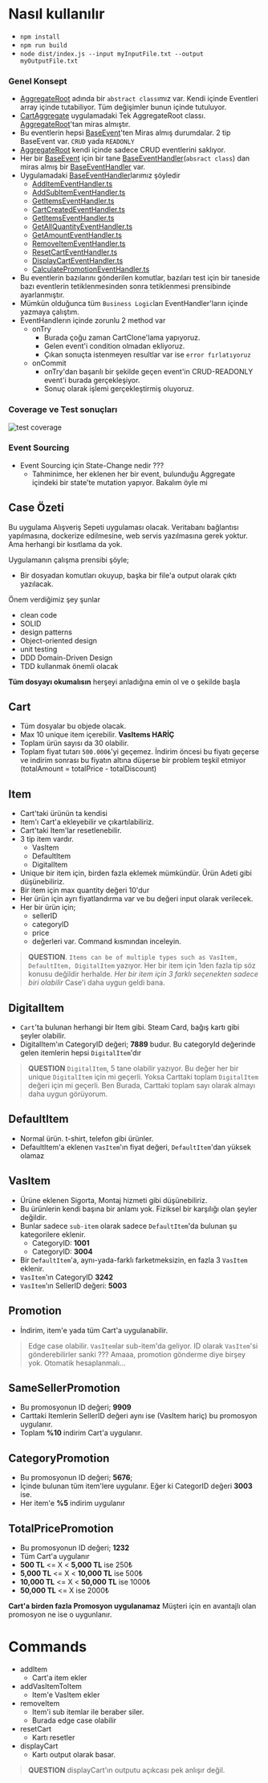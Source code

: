 # Nasıl kullanılır
- `npm install`
- `npm run build`
- `node dist/index.js --input myInputFile.txt --output myOutputFile.txt`

### Genel Konsept
- [AggregateRoot](src/shared/base/AggregateRoot.ts) adında bir `abstract class`ımız var. Kendi içinde Eventleri array içinde tutabiliyor. Tüm değişimler bunun içinde tutuluyor.
- [CartAggregate](src/domain/cart/CartAggregate.ts) uygulamadaki Tek AggregateRoot classı. [AggregateRoot](src/shared/base/AggregateRoot.ts)'tan miras almıştır.
- Bu eventlerin hepsi [BaseEvent](src/shared/base/BaseEvent.ts)'ten Miras almış durumdalar. 2 tip BaseEvent var. `CRUD` yada `READONLY`
- [AggregateRoot](src/shared/base/AggregateRoot.ts) kendi içinde sadece CRUD eventlerini saklıyor.
- Her bir [BaseEvent](src/shared/base/BaseEvent.ts) için bir tane [BaseEventHandler](src/shared/base/BaseEventHandler.ts)(`absract class`) dan miras almış bir [BaseEventHandler](src/shared/base/BaseEventHandler.ts) var.
- Uygulamadaki [BaseEventHandler](src/shared/base/BaseEventHandler.ts)larımız şöyledir
    - [AddItemEventHandler.ts](src/shared/handlers/AddItemEventHandler.ts)
    - [AddSubItemEventHandler.ts](src/shared/handlers/AddSubItemEventHandler.ts)
    - [GetItemsEventHandler.ts](src/shared/handlers/GetItemsEventHandler.ts)
    - [CartCreatedEventHandler.ts](src/shared/handlers/CartCreatedEventHandler.ts)
    - [GetItemsEventHandler.ts](src/shared/handlers/GetItemsEventHandler.ts)
    - [GetAllQuantityEventHandler.ts](src/shared/handlers/GetAllQuantityEventHandler.ts)
    - [GetAmountEventHandler.ts](src/shared/handlers/GetAmountEventHandler.ts)
    - [RemoveItemEventHandler.ts](src/shared/handlers/RemoveItemEventHandler.ts)
    - [ResetCartEventHandler.ts](src/shared/handlers/ResetCartEventHandler.ts)
    - [DisplayCartEventHandler.ts](src/shared/handlers/DisplayCartEventHandler.ts)
    - [CalculatePromotionEventHandler.ts](src/shared/handlers/CalculatePromotionEventHandler.ts)
- Bu eventlerin bazılarını gönderilen komutlar, bazıları test için bir taneside bazı eventlerin tetiklenmesinden sonra tetiklenmesi prensibinde ayarlanmıştır.
- Mümkün olduğunca tüm `Business Logic`ları EventHandler'ların içinde yazmaya çalıştım.
- EventHandlerın içinde zorunlu 2 method var
    - onTry
        - Burada çoğu zaman CartClone'lama yapıyoruz.
        - Gelen event'i condition olmadan ekliyoruz.
        - Çıkan sonuçta istenmeyen resultlar var ise `error fırlatıyoruz`
    - onCommit
        - onTry'dan başarılı bir şekilde geçen event'in CRUD-READONLY event'i burada gerçekleşiyor.
        - Sonuç olarak işlemi gerçekleştirmiş oluyoruz.


### Coverage ve Test sonuçları
![test coverage](./assets/coverage_test_results.png)

### Event Sourcing
- Event Sourcing için State-Change nedir ???
    - Tahminimce, her eklenen her bir event, bulunduğu Aggregate içindeki bir state'te mutation yapıyor. Bakalım öyle mi

## Case Özeti

Bu uygulama Alışveriş Sepeti uygulaması olacak. Veritabanı bağlantısı yapılmasına, dockerize edilmesine, web servis yazılmasına gerek yoktur. Ama herhangi bir kısıtlama da yok.

Uygulamanın çalışma prensibi şöyle;
- Bir dosyadan komutları okuyup, başka bir file'a output olarak çıktı yazılacak.

Önem verdiğimiz şey şunlar
- clean code
- SOLID
- design patterns
- Object-oriented design
- unit testing
- DDD Domain-Driven Design
- TDD kullanmak önemli olacak


**Tüm dosyayı okumalısın** herşeyi anladığına emin ol ve o şekilde başla


## Cart
- Tüm dosyalar bu objede olacak.
- Max 10 unique item içerebilir. **VasItems HARİÇ** 
- Toplam ürün sayısı da 30 olabilir.
- Toplam fiyat tutarı `500.000₺`'yi geçemez. İndirim öncesi bu fiyatı geçerse ve indirim sonrası bu fiyatın altına düşerse bir problem teşkil etmiyor
(totalAmount = totalPrice - totalDiscount)

## Item
- Cart'taki ürünün ta kendisi
- Item'ı Cart'a ekleyebilir ve çıkartılabiliriz.
- Cart'taki Item'lar resetlenebilir.
- 3 tip item vardır.
    - VasItem
    - DefaultItem
    - DigitalItem
- Unique bir item için, birden fazla eklemek mümkündür. Ürün Adeti gibi düşünebiliriz.
- Bir item için max quantity değeri 10'dur
- Her ürün için ayrı fiyatlandırma var ve bu değeri input olarak verilecek.
- Her bir ürün için;
    - sellerID
    - categoryID
    - price
    - değerleri var. Command kısmından inceleyin.
> **QUESTION**. `Items can be of multiple types such as VasItem, DefaultItem, DigitalItem` yazıyor.
> Her bir item için 1den fazla tip söz konusu değildir herhalde.
> *Her bir item için 3 farklı seçenekten sadece biri olabilir* Case'i daha uygun geldi bana. 

## DigitalItem
- `Cart`'ta bulunan herhangi bir Item gibi. Steam Card, bağış kartı gibi şeyler olabilir.
- DigitalItem'ın CategoryID değeri; **7889** budur. Bu categoryId değerinde gelen itemlerin hepsi `DigitalItem`'dır
>  **QUESTION** `DigitalItem`, 5 tane olabilir yazıyor.
> Bu değer her bir unique `DigitalItem` için mi geçerli. Yoksa Carttaki toplam `DigitalItem` değeri için mi geçerli.
> Ben Burada, Carttaki toplam sayı olarak almayı daha uygun görüyorum. 
## DefaultItem
- Normal ürün. t-shirt, telefon gibi ürünler.
- DefaultItem'a eklenen `VasItem`'ın fiyat değeri, `DefaultItem`'dan yüksek olamaz


## VasItem
- Ürüne eklenen Sigorta, Montaj hizmeti gibi düşünebiliriz.
- Bu ürünlerin kendi başına bir anlamı yok. Fiziksel bir karşılığı olan şeyler değildir.
- Bunlar sadece `sub-item` olarak sadece `DefaultItem`'da bulunan şu kategorilere eklenir.
    - CategoryID: **1001**
    - CategoryID: **3004**
- Bir `DefaultItem`'a, aynı-yada-farklı farketmeksizin, en fazla 3 `VasItem` eklenir.
- `VasItem`'ın CategoryID **3242**
- `VasItem`'ın SellerID değeri: **5003**


## Promotion
- İndirim, item'e yada tüm Cart'a uygulanabilir.
> Edge case olabilir. `VasItem`lar sub-item'da geliyor. ID olarak `VasItem`'si gönderebilirler sanki ??? Amaaa, promotion gönderme diye birşey yok. Otomatik hesaplanmalı...


## SameSellerPromotion
- Bu promosyonun ID değeri; **9909**
- Carttaki Itemlerin SellerID değeri aynı ise (VasItem hariç) bu promosyon uygulanır.
- Toplam **%10** indirim Cart'a uygulanır.

## CategoryPromotion
- Bu promosyonun ID değeri; **5676**;
- İçinde bulunan tüm item'lere uygulanır. Eğer ki CategorID değeri **3003** ise.
- Her item'e **%5** indirim uygulanır

## TotalPricePromotion
- Bu promosyonun ID değeri; **1232**
- Tüm Cart'a uygulanır
- **500 TL**  <= X < **5,000 TL** ise 250₺
- **5,000 TL** <= X < **10,000 TL** ise 500₺
- **10,000 TL** <= X < **50,000 TL** ise 1000₺
- **50,000 TL** <= X  ise 2000₺


**Cart'a birden fazla Promosyon uygulanamaz** Müşteri için en avantajlı olan promosyon ne ise o uygunlanır.

# Commands
- addItem
    - Cart'a item ekler
- addVasItemToItem
    - Item'e VasItem ekler
- removeItem
    - Item'i sub itemlar ile beraber siler.
    - Burada edge case olabilir
- resetCart
    - Kartı resetler
- displayCart
    - Kartı output olarak basar.

> **QUESTION** displayCart'ın outputu açıkcası pek anlışır değil.
